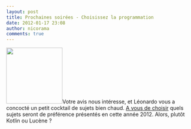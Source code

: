 ```yaml
---
layout: post
title: Prochaines soirées - Choisissez la programmation
date: 2012-01-17 23:08
author: nicorama
comments: true
---
```

<a href="http://toulousejug.org/wp-content/uploads/2012/01/votre-avis.jpg"><img src="http://toulousejug.org/wp-content/uploads/2012/01/votre-avis-150x150.jpg" alt="" title="votre avis" width="150" height="150" class="alignleft size-thumbnail wp-image-261" /></a>Votre avis nous intéresse, et Léonardo vous a concocté un petit cocktail de sujets bien chaud. <a href="https://docs.google.com/spreadsheet/viewform?hl=en_US&formkey=dDROSHhueHIwanBfRnFaWHhZMnpjcVE6MQ">A vous de choisir</a> quels sujets seront de préférence présentés en cette année 2012.
Alors, plutôt Kotlin ou Lucène ?

